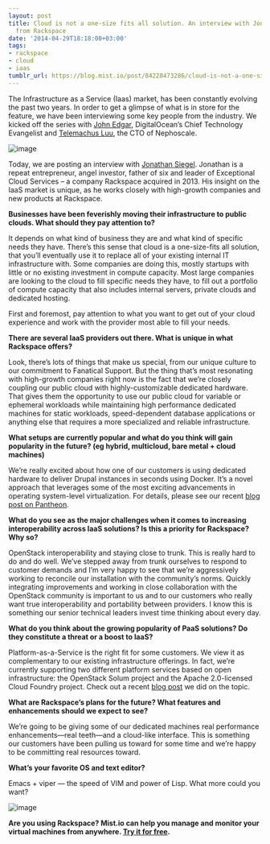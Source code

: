 ```yaml
---
layout: post
title: Cloud is not a one-size fits all solution. An interview with Jonathan Siegel
  from Rackspace
date: '2014-04-29T18:18:00+03:00'
tags:
- rackspace
- cloud
- iaas
tumblr_url: https://blog.mist.io/post/84228473286/cloud-is-not-a-one-size-fits-all-solution-an
---
```

The Infrastructure as a Service (Iaas) market, has been constantly evolving the past two years. In order to get a glimpse of what is in store for the feature, we have been interviewing some key people from the industry. We kicked off the series with [John Edgar](http://blog.mist.io/2014-01-21-paas-is-a-blessing-not-a-curse-an-interview-with), DigitalOcean’s Chief Technology Evangelist and [Telemachus Luu](http://blog.mist.io/2014-02-06-getting-to-100-uptime-on-public-cloud-an-interview), the CTO of Nephoscale.

 ![image](/images/tumblr-images/tumblr_inline_n44lkt7USp1rgqrs8.png)

Today, we are posting an interview with [Jonathan Siegel](http://www.linkedin.com/in/jsiegel). Jonathan is a repeat entrepreneur, angel investor, father of six and leader of Exceptional Cloud Services – a company Rackspace acquired in 2013. His insight on the IaaS market is unique, as he works closely with high-growth companies and new products at Rackspace.

**Businesses have been feverishly moving their infrastructure to public clouds. What should they pay attention to?**

It depends on what kind of business they are and what kind of specific needs they have. There’s this sense that cloud is a one-size-fits all solution, that you’ll eventually use it to replace all of your existing internal IT infrastructure with. Some companies are doing this, mostly startups with little or no existing investment in compute capacity. Most large companies are looking to the cloud to fill specific needs they have, to fill out a portfolio of compute capacity that also includes internal servers, private clouds and dedicated hosting.

First and foremost, pay attention to what you want to get out of your cloud experience and work with the provider most able to fill your needs.

**There are several IaaS providers out there. What is unique in what Rackspace offers?**

Look, there’s lots of things that make us special, from our unique culture to our commitment to Fanatical Support. But the thing that’s most resonating with high-growth companies right now is the fact that we’re closely coupling our public cloud with highly-customizable dedicated hardware. That gives them the opportunity to use our public cloud for variable or ephemeral workloads while maintaining high performance dedicated machines for static workloads, speed-dependent database applications or anything else that requires a more specialized and reliable infrastructure.

**What setups are currently popular and what do you think will gain popularity in the future? (eg hybrid, multicloud, bare metal + cloud machines)**

We’re really excited about how one of our customers is using dedicated hardware to deliver Drupal instances in seconds using Docker. It’s a novel approach that leverages some of the most exciting advancements in operating system-level virtualization. For details, please see our recent [blog post on Pantheon](http://www.rackspace.com/blog/how-pantheon-uses-containers-for-faster-scaling-lower-cost/).

**What do you see as the major challenges when it comes to increasing interoperability across IaaS solutions? Is this a priority for Rackspace? Why so?**

OpenStack interoperability and staying close to trunk. This is really hard to do and do well. We’ve stepped away from trunk ourselves to respond to customer demands and I’m very happy to see that we’re aggressively working to reconcile our installation with the community’s norms. Quickly integrating improvements and working in close collaboration with the OpenStack community is important to us and to our customers who really want true interoperability and portability between providers. I know this is something our senior technical leaders invest time thinking about every day.

**What do you think about the growing popularity of PaaS solutions? Do they constitute a threat or a boost to IaaS?**

Platform-as-a-Service is the right fit for some customers. We view it as complementary to our existing infrastructure offerings. In fact, we’re currently supporting two different platform services based on open infrastructure: the OpenStack Solum project and the Apache 2.0-licensed Cloud Foundry project. Check out a recent [blog post](http://www.rackspace.com/blog/a-tale-of-two-approaches-to-the-platform-service-layer-cloud-foundry-and-solum/) we did on the topic.

**What are Rackspace’s plans for the future? What features and enhancements should we expect to see?**

We’re going to be giving some of our dedicated machines real performance enhancements—real teeth—and a cloud-like interface. This is something our customers have been pulling us toward for some time and we’re happy to be committing real resources toward.

**What’s your favorite OS and text editor?**

Emacs + viper — the speed of VIM and power of Lisp. What more could you want?

![image](/images/tumblr-images/tumblr_inline_n44ln32UQt1rgqrs8.jpg)

**Are you using Rackspace? Mist.io can help you manage and monitor your virtual machines from anywhere. [Try it for free](https://mist.io/).**

